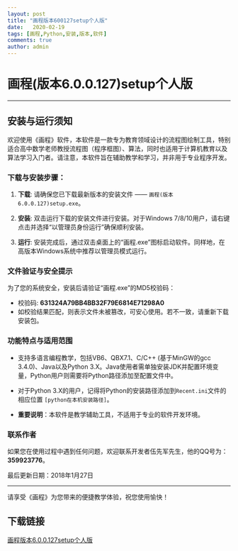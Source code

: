 ```yaml
---
layout: post
title: "画程版本600127setup个人版"
date:   2020-02-19
tags: [画程,Python,安装,版本,软件]
comments: true
author: admin
---
```

# 画程(版本6.0.0.127)setup个人版

---

## 安装与运行须知

欢迎使用《画程》软件，本软件是一款专为教育领域设计的流程图绘制工具，特别适合高中数学老师教授流程图（程序框图）、算法，同时也适用于计算机教育以及算法学习入门者。请注意，本软件旨在辅助教学和学习，并非用于专业程序开发。

### 下载与安装步骤：

1. **下载**: 请确保您已下载最新版本的安装文件 —— `画程(版本6.0.0.127)setup.exe`。
   
2. **安装**: 双击运行下载的安装文件进行安装。对于Windows 7/8/10用户，请右键点击并选择“以管理员身份运行”确保顺利安装。

3. **运行**: 安装完成后，通过双击桌面上的“画程.exe”图标启动软件。同样地，在高版本Windows系统中推荐以管理员模式运行。

### 文件验证与安全提示

为了您的系统安全，安装后请验证“画程.exe”的MD5校验码：
- 校验码: **631324A79BB4BB32F79E6814E71298A0**
- 如校验结果匹配，则表示文件未被篡改，可安心使用。若不一致，请重新下载安装包。

### 功能特点与适用范围

- 支持多语言编程教学，包括VB6、QBX7.1、C/C++ (基于MinGW的gcc 3.4.0)、Java以及Python 3.X。Java使用者需单独安装JDK并配置环境变量，Python用户则需要将Python路径添加至配置文件中。
  
- 对于Python 3.X的用户，记得将Python的安装路径添加到`Recent.ini`文件的相应位置 `[python在本机安装路径]`。

- **重要说明**：本软件是教学辅助工具，不适用于专业的软件开发环境。

### 联系作者

如果您在使用过程中遇到任何问题，欢迎联系开发者伍先军先生，他的QQ号为：**359923776**。

最后更新日期：2018年1月27日

---

请享受《画程》为您带来的便捷教学体验，祝您使用愉快！

## 下载链接

[画程版本6.0.0.127setup个人版](https://pan.quark.cn/s/a7f8541a2cdb)